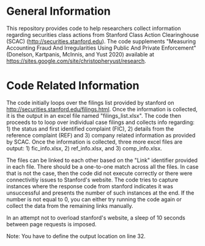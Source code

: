 # General Information
This repository provides code to help researchers collect information regarding securities class actions from Stanford Class Action Clearinghouse (SCAC) (http://securities.stanford.edu). The code supplements "Measuring Accounting Fraud And Irregularities Using Public And Private Enforcement" (Donelson, Kartpanis, McInnis, and Yust 2020) available at https://sites.google.com/site/christopheryust/research.

# Code Related Information
The code initially loops over the filings list provided by stanford on http://securities.stanford.edu/filings.html. Once the information is collected, it is the output in 
an excel file named "filings_list.xlsx". The code then proceeds to to loop over individual case filings and collects info regarding: 1) the status and first identified complaint (FIC), 2) details from the reference complaint (REF) and 3) company related information as provided by SCAC. Once the information is collected, three more excel files are output: 1) fic_info.xlsx, 2) ref_info.xlsx, and 3) comp_info.xlsx.

The files can be linked to each other based on the "Link" identifier provided in each file. There should be a one-to-one match across all the files. In case that is not the case, 
then the code did not execute correctly or there were connectivitiy issues to Stanford's website. The code tries to capture instances where the response code from stanford indicates
it was unsuccessful and presents the number of such instances at the end. If the number is not equal to 0, you can either try running the code again or collect the data from the
remaining links manually.

In an attempt not to overload stanford's website, a sleep of 10 seconds between page requests is imposed.

Note: You have to define the output location on line 32.
